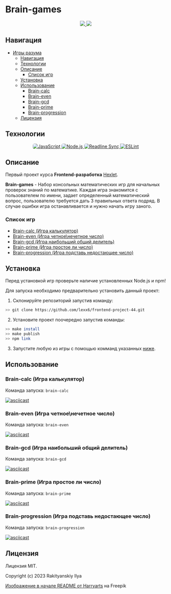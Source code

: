 # Brain-games

<p align="center"> 
    <a href="https://github.com/lexx6/frontend-project-44/actions">
        <img src="https://github.com/lexx6/frontend-project-44/actions/workflows/hexlet-check.yml/badge.svg">
    </a>
    <a href="https://codeclimate.com/github/lexx6/frontend-project-44/maintainability">
        <img src="https://api.codeclimate.com/v1/badges/6b43786b54e81dba6cf8/maintainability">
    </a>
</p>

## Навигация

- [Игры разума](#brain-games)
  - [Навигация](#навигация)
  - [Технологии](#технологии)
  - [Описание](#описание)
    - [Список игр](#список-игр)
  - [Установка](#установка)
  - [Использование](#использование)
    - [Brain-calc](#brain-calc-игра-калькулятор)
    - [Brain-even](#brain-even-игра-четноенечетное-число)
    - [Brain-gcd](#brain-gcd-игра-наибольший-общий-делитель)
    - [Brain-prime](#brain-prime-игра-простое-ли-число)
    - [Brain-progression](#brain-progression-игра-подставь-недостающее-число)
  - [Лицензия](#лицензия)

## Технологии

<p align="center">
  <a href="https://github.com/topics/javascript">
    <img alt="JavaScript" src="https://img.shields.io/badge/JavaScript-323330?style=for-the-badge&logo=javascript&logoColor=F7DF1E" style="border-radius: 5px;">
  </a>
  <a href="https://github.com/nodejs">
    <img alt="Node.js" src="https://img.shields.io/badge/Node.js-43853D?style=for-the-badge&logo=node.js&logoColor=white" style="border-radius: 5px;">
  </a>
  <a href="https://github.com/anseki/readline-sync">
    <img alt="Readline Sync" src="https://img.shields.io/badge/Readline Sync-181818?style=for-the-badge&logo=slashdot&logoColor=white" style="border-radius: 5px;">
  </a>
  <a href="https://github.com/eslint/eslint">
    <img alt="ESLint" src="https://img.shields.io/badge/eslint-3A33D1?style=for-the-badge&logo=eslint&logoColor=white" style="border-radius: 5px;">
  </a>
</p>

## Описание

Первый проект курса **Frontend-разработка** [Hexlet](https://ru.hexlet.io/courses-frontend-development).

**Brain-games** - Набор консольных математических игр для начальных проверок знаний по математике. Каждая игра знакомится с пользователем по имени, задает определенный математический вопрос, пользователю требуется дать 3 правильных ответа подряд. В случае ошибки игра останавливается и нужно начать игру заного.

### Список игр

- [Brain-calc (Игра калькулятор)](#brain-calc-игра-калькулятор)
- [Brain-even (Игра четное\нечетное число)](#brain-even-игра-четноенечетное-число)
- [Brain-gcd (Игра наибольший общий делитель)](#brain-gcd-игра-наибольший-общий-делитель)
- [Brain-prime (Игра простое ли число)](#brain-prime-игра-простое-ли-число)
- [Brain-progression (Игра подставь недостающее число)](#brain-progression-игра-подставь-недостающее-число)

## Установка

Перед установкой игр проверьте наличие установленных Node.js и npm!

Для запуска необходимо предварительно установить данный проект:

1. Склонируйте репозиторий запустив команду:

```bash
>> git clone https://github.com/lexx6/frontend-project-44.git
```

2. Установите проект поочередно запустив команды:

```bash
>> make install
>> make publish
>> npm link
```

3. Запустите любую из игры с помощью комманд указанных [ниже](#использование).

## Использование

### Brain-calc (Игра калькулятор)

Команда запуска: `brain-calc`

[![asciicast](https://asciinema.org/a/Sk0Udevrk66XCx9pG29lu665m.svg)](https://asciinema.org/a/Sk0Udevrk66XCx9pG29lu665m)

### Brain-even (Игра четное\нечетное число)

Команда запуска: `brain-even`

[![asciicast](https://asciinema.org/a/hnJGMD6Z6WYAEuTLjDVz27k7v.svg)](https://asciinema.org/a/hnJGMD6Z6WYAEuTLjDVz27k7v)

### Brain-gcd (Игра наибольший общий делитель)

Команда запуска: `brain-gcd`

[![asciicast](https://asciinema.org/a/2SNHX0ZLAtLAYbZUVP6VVdwvw.svg)](https://asciinema.org/a/2SNHX0ZLAtLAYbZUVP6VVdwvw)

### Brain-prime (Игра простое ли число)

Команда запуска: `brain-prime`

[![asciicast](https://asciinema.org/a/wnwJWMyHGfs4DuitrSnhvj18L.svg)](https://asciinema.org/a/wnwJWMyHGfs4DuitrSnhvj18L)

### Brain-progression (Игра подставь недостающее число)

Команда запуска: `brain-progression`

[![asciicast](https://asciinema.org/a/tE2cDuiLEdvI6RDF4Z0ecifgk.svg)](https://asciinema.org/a/tE2cDuiLEdvI6RDF4Z0ecifgk)

## Лицензия

Лицензия MIT.

Copyright (c) 2023 Rakityanskiy Ilya

<a href="https://ru.freepik.com/free-vector/blue-brain-background_884409.htm#query=%D0%BC%D0%BE%D0%B7%D0%B3&position=11&from_view=search&track=sph&uuid=6a1a1049-910d-45a5-91cb-5cbe5adfa0a1">Изображение в начале README от Harryarts</a> на Freepik